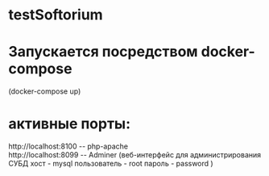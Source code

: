 # testSoftorium
# Запускается посредством docker-compose
 (docker-compose up)
# активные порты:
 http://localhost:8100 -- php-apache         
 http://localhost:8099 -- Adminer (веб-интерфейс для администрирования СУБД хост - mysql пользователь - root пароль - password )
